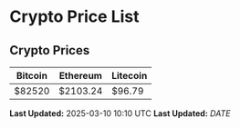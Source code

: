 # Crypto Price List

## Crypto Prices
| Bitcoin | Ethereum | Litecoin |
| ------- | -------- | -------- |
| $82520 | $2103.24 | $96.79 |
**Last Updated:** 2025-03-10 10:10 UTC
**Last Updated:** $DATE$

